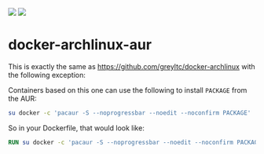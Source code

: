 [![](https://images.microbadger.com/badges/image/greyltc/archlinux-aur.svg)](http://microbadger.com/images/greyltc/archlinux-aur) [![](https://images.microbadger.com/badges/version/greyltc/archlinux-aur.svg)](http://microbadger.com/images/greyltc/archlinux-aur)

docker-archlinux-aur
====================
This is exactly the same as https://github.com/greyltc/docker-archlinux with the following exception:

Containers based on this one can use the following to install `PACKAGE` from the AUR:
```bash
su docker -c 'pacaur -S --noprogressbar --noedit --noconfirm PACKAGE'
```

So in your Dockerfile, that would look like:
```dockerfile
RUN su docker -c 'pacaur -S --noprogressbar --noedit --noconfirm PACKAGE'
```
